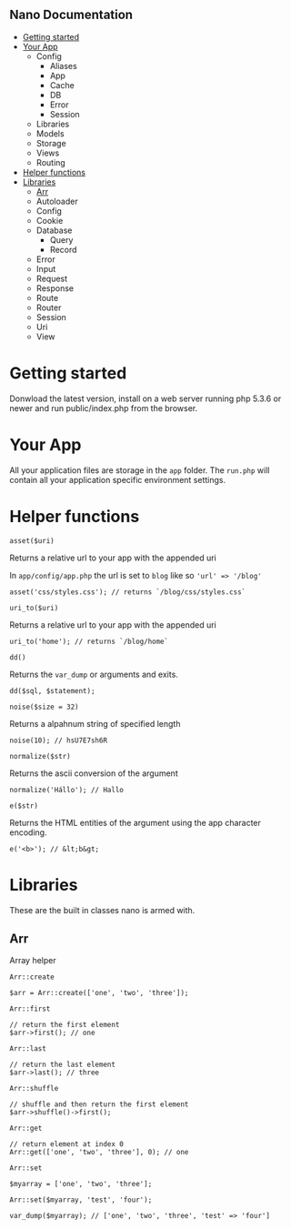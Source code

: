 ## Nano Documentation

- [Getting started](#getting-started)
- [Your App](#your-app)
	- Config
		- Aliases
		- App
		- Cache
		- DB
		- Error
		- Session
	- Libraries
	- Models
	- Storage
	- Views
	- Routing
- [Helper functions](#helper-functions)
- [Libraries](#libraries)
	- [Arr](#arr)
	- Autoloader
	- Config
	- Cookie
	- Database
		- Query
		- Record
	- Error
	- Input
	- Request
	- Response
	- Route
	- Router
	- Session
	- Uri
	- View

# Getting started

Donwload the latest version, install on a web server running php 5.3.6 or newer
and run public/index.php from the browser.

# Your App

All your application files are storage in the `app` folder.
The `run.php` will contain all your application specific environment settings.

# Helper functions

`asset($uri)`

Returns a relative url to your app with the appended uri

In `app/config/app.php` the url is set to `blog` like so `'url' => '/blog'`

	asset('css/styles.css'); // returns `/blog/css/styles.css`

`uri_to($uri)`

Returns a relative url to your app with the appended uri

	uri_to('home'); // returns `/blog/home`

`dd()`

Returns the `var_dump` or arguments and exits.

	dd($sql, $statement);

`noise($size = 32)`

Returns a alpahnum string of specified length

	noise(10); // hsU7E7sh6R

`normalize($str)`

Returns the ascii conversion of the argument

	normalize('Hállo'); // Hallo

`e($str)`

Returns the HTML entities of the argument using the app character encoding.

	e('<b>'); // &lt;b&gt;

# Libraries

These are the built in classes nano is armed with.

## Arr

Array helper

`Arr::create`

	$arr = Arr::create(['one', 'two', 'three']);

`Arr::first`

	// return the first element
	$arr->first(); // one

`Arr::last`

	// return the last element
	$arr->last(); // three

`Arr::shuffle`

	// shuffle and then return the first element
	$arr->shuffle()->first();

`Arr::get`

	// return element at index 0
	Arr::get(['one', 'two', 'three'], 0); // one

`Arr::set`

	$myarray = ['one', 'two', 'three'];

	Arr::set($myarray, 'test', 'four');

	var_dump($myarray); // ['one', 'two', 'three', 'test' => 'four']
